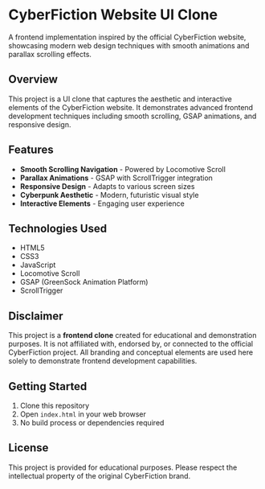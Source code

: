 # CyberFiction Website UI Clone

A frontend implementation inspired by the official CyberFiction website, showcasing modern web design techniques with smooth animations and parallax scrolling effects.

## Overview

This project is a UI clone that captures the aesthetic and interactive elements of the CyberFiction website. It demonstrates advanced frontend development techniques including smooth scrolling, GSAP animations, and responsive design.

## Features

- **Smooth Scrolling Navigation** - Powered by Locomotive Scroll
- **Parallax Animations** - GSAP with ScrollTrigger integration
- **Responsive Design** - Adapts to various screen sizes
- **Cyberpunk Aesthetic** - Modern, futuristic visual style
- **Interactive Elements** - Engaging user experience

## Technologies Used

- HTML5
- CSS3
- JavaScript
- Locomotive Scroll
- GSAP (GreenSock Animation Platform)
- ScrollTrigger

## Disclaimer

This project is a **frontend clone** created for educational and demonstration purposes. It is not affiliated with, endorsed by, or connected to the official CyberFiction project. All branding and conceptual elements are used here solely to demonstrate frontend development capabilities.

## Getting Started

1. Clone this repository
2. Open `index.html` in your web browser
3. No build process or dependencies required

## License

This project is provided for educational purposes. Please respect the intellectual property of the original CyberFiction brand.
